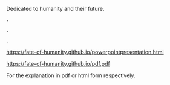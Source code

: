 Dedicated to humanity and their future.

    .
    
    .
    
    .
    
https://fate-of-humanity.github.io/powerpointpresentation.html

https://fate-of-humanity.github.io/pdf.pdf

For the explanation in pdf or html form respectively.
